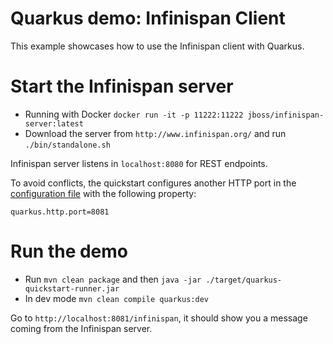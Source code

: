# Quarkus demo: Infinispan Client

This example showcases how to use the Infinispan client with Quarkus. 

# Start the Infinispan server

- Running with Docker `docker run -it -p 11222:11222 jboss/infinispan-server:latest`
- Download the server from `http://www.infinispan.org/` and run `./bin/standalone.sh`

Infinispan server listens in ```localhost:8080``` for REST endpoints.

To avoid conflicts, the quickstart configures another HTTP port in the [configuration file](/src/main/resources/application.properties) 
with the following property:
```
quarkus.http.port=8081
```

# Run the demo

- Run `mvn clean package` and then `java -jar ./target/quarkus-quickstart-runner.jar`
- In dev mode `mvn clean compile quarkus:dev`

Go to `http://localhost:8081/infinispan`, it should show you a message coming from the Infinispan server.
